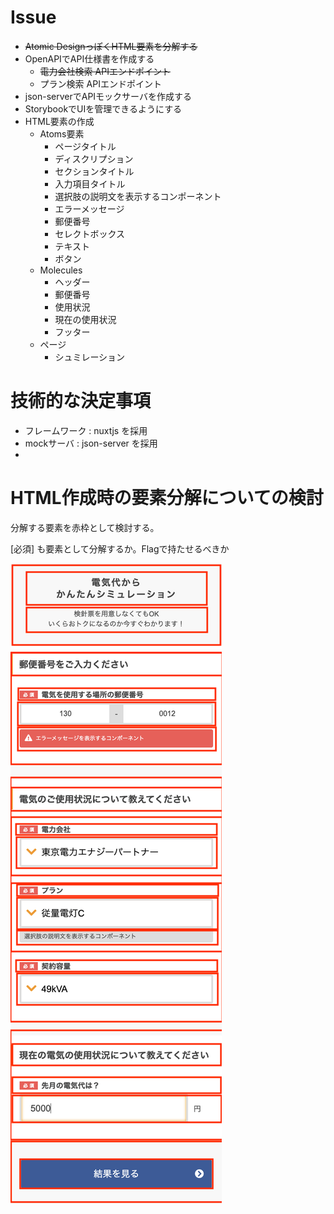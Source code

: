 
# Issue

- ~~Atomic DesignっぽくHTML要素を分解する~~
- OpenAPIでAPI仕様書を作成する
  - ~~電力会社検索 APIエンドポイント~~
  - プラン検索 APIエンドポイント
- json-serverでAPIモックサーバを作成する
- StorybookでUIを管理できるようにする
- HTML要素の作成
  - Atoms要素
    - ページタイトル
    - ディスクリプション
    - セクションタイトル
    - 入力項目タイトル
    - 選択肢の説明文を表示するコンポーネント
    - エラーメッセージ
    - 郵便番号
    - セレクトボックス
    - テキスト
    - ボタン
  - Molecules
    - ヘッダー
    - 郵便番号 
    - 使用状況
    - 現在の使用状況
    - フッター
  - ページ
    - シュミレーション

# 技術的な決定事項

- フレームワーク : nuxtjs を採用
- mockサーバ : json-server を採用
- 

# HTML作成時の要素分解についての検討

分解する要素を赤枠として検討する。

[必須] も要素として分解するか。Flagで持たせるべきか

![デザイン画像](./files/design.png)


